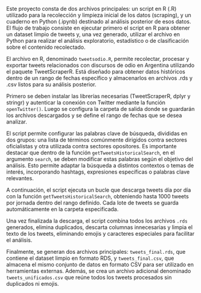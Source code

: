 Este proyecto consta de dos archivos principales: un script en R (.R) utilizado para la recolección y limpieza inicial de los datos (scraping), y un cuaderno en Python (.ipynb) destinado al análisis posterior de esos datos. El flujo de trabajo consiste en ejecutar primero el script en R para obtener un dataset limpio de tweets y, una vez generado, utilizar el archivo en Python para realizar el análisis exploratorio, estadístico o de clasificación sobre el contenido recolectado.

El archivo en R, denominado `tweetsodio.R`, permite recolectar, procesar y exportar tweets relacionados con discursos de odio en Argentina utilizando el paquete TweetScraperR. Está diseñado para obtener datos históricos dentro de un rango de fechas específico y almacenarlos en archivos .rds y .csv listos para su análisis posterior.

Primero se deben instalar las librerías necesarias (TweetScraperR, dplyr y stringr) y autenticar la conexión con Twitter mediante la función `openTwitter()`. Luego se configura la carpeta de salida donde se guardarán los archivos descargados y se define el rango de fechas que se desea analizar.

El script permite configurar las palabras clave de búsqueda, divididas en dos grupos: una lista de términos comúnmente dirigidos contra sectores oficialistas y otra utilizada contra sectores opositores. Es importante destacar que dentro de la función `getTweetsHistoricalSearch`, en el argumento `search`, se deben modificar estas palabras según el objetivo del análisis. Esto permite adaptar la búsqueda a distintos contextos o temas de interés, incorporando hashtags, expresiones específicas o palabras clave relevantes.

A continuación, el script ejecuta un bucle que descarga tweets día por día con la función `getTweetsHistoricalSearch`, obteniendo hasta 1000 tweets por jornada dentro del rango definido. Cada lote de tweets se guarda automáticamente en la carpeta especificada.

Una vez finalizada la descarga, el script combina todos los archivos `.rds` generados, elimina duplicados, descarta columnas innecesarias y limpia el texto de los tweets, eliminando emojis y caracteres especiales para facilitar el análisis.

Finalmente, se generan dos archivos principales: `tweets_final.rds`, que contiene el dataset limpio en formato RDS, y `tweets_final.csv`, que almacena el mismo conjunto de datos en formato CSV para ser utilizado en herramientas externas. Además, se crea un archivo adicional denominado `tweets_unificados.csv` que reúne todos los tweets procesados sin duplicados ni emojis.



